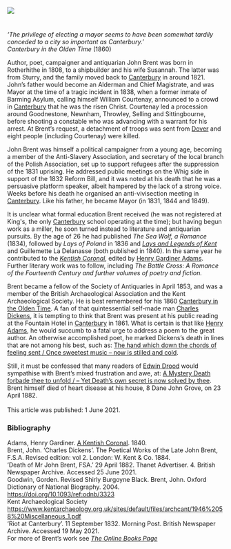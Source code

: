 [![](https://v3.juncture-digital.org/images/wb.svg)](https://v3.juncture-digital.org/wb)

<param ve-config title="John Brent (1808-1882)" author="Professor Carolyn Oulton" layout="vtl" 
banner="https://raw.githubusercontent.com/kent-map/images/main/banners/19c.jpg" description="">

<param ve-entity eid="Q29303" aliases="Canterbury">

<!-- Base map centred on Canterbury -->
<param ve-map center="Q29303" zoom="12.5">

<!-- Historical map layers -->
<param ve-map-layer active allmaps allmaps-id="d8938ce88f3b83e4" title="Kent OS 1863">

#

_‘The privilege of electing a mayor seems to have been somewhat tardily conceded to a city so important as Canterbury.’_   
_Canterbury in the Olden Time_ (1860)
<param ve-image url="https://stor.artstor.org/stor/bd59ff4f-a8f7-4728-95f7-cacbfafb3e00" label="The Westgate, Canterbury" attribution="Kent Maps Online Postcard Collection">

Author, poet, campaigner and antiquarian John Brent was born in Rotherhithe in 1808, to a shipbuilder and his wife Susannah. The latter was from Sturry, and the family moved back to [Canterbury](/19c/19c-canterbury) in around 1821. John’s father would become an Alderman and Chief Magistrate, and was Mayor at the time of a tragic incident in 1838, when a former inmate of Barming Asylum, calling himself William Courtenay, announced to a crowd in [Canterbury](/19c/19c-canterbury) that he was the risen Christ. Courtenay led a procession around Goodnestone, Newnham, Throwley, Selling and Sittingbourne, before shooting a constable who was advancing with a warrant for his arrest.  At Brent’s request, a detachment of troops was sent from [Dover](/19c/19c-dover)  and eight people (including Courtenay) were killed.
<param ve-image url="https://upload.wikimedia.org/wikipedia/commons/d/d8/The_parish_church%2C_Sturry%2C_Kent_-_geograph.org.uk_-_480705.jpg" label="The Parish Church, Sturry, Kent" attribution="David Mills" license="CC BY-SA 2.0">

John Brent was himself a political campaigner from a young age, becoming a member of the Anti-Slavery Association, and secretary of the local branch of the Polish Association, set up to support refugees after the suppression of the 1831 uprising. He addressed public meetings on the Whig side in support of the 1832 Reform Bill, and it was noted at his death that he was a persuasive platform speaker, albeit hampered by the lack of a strong voice. Weeks before his death he organised an anti-vivisection meeting in [Canterbury](/19c/19c-canterbury).  Like his father, he became Mayor (in 1831, 1844 and 1849).
<param ve-image url="https://upload.wikimedia.org/wikipedia/commons/1/1a/Canterbury_from_the_Railway_%28BM_1931%2C0818.1%29.jpg" label="Canterbury from the railway c. 1835-60" attribution="British Museum, Public domain, via Wikimedia Commons">

It is unclear what formal education Brent received (he was not registered at King's, the only [Canterbury](/19c/19c-canterbury) school operating at the time); but having begun work as a miller, he soon turned instead to literature and antiquarian pursuits. By the age of 26 he had published _The Sea Wolf, a Romance_ (1834), followed by _Lays of Poland_ in 1836 and [_Lays and Legends of Kent_]( https://books.googleusercontent.com/books/content?req=AKW5QadY0R5Cm4VnasEGIr2yjX6hcxRy5WKamnyzV88Kz5friiGL12cnFDMqmTJB5MTx89mslYp10DO_ZUws8fJWJDXT8eDF11Z4gMJ4rM2PbH87qyk2cH2YE7BWY_j7p8P8CeSgbH_LhpfR6aJ84ruTXzaeMXF7zqND_csLrvBp9mRjVaaQ8LlG6YDZJIhjRpE-Y8UD3J4HE8JOFANoGM0KFaBlpgwkEM7_uylI76SJD9D4mzOn28pPgFTkGwpXCzdCwfwm_LrtNrAZeJRQkayR0jBRQsas_tiR6j2trshM3eiaUCqK6YY)
and Guillemette La Delanasse (both published in 1840). In the same year he contributed to the [_Kentish Coronal_](https://www.google.co.uk/books/edition/The_Kentish_coronal_original_prose_and_p/oraka2LFkaAC?hl=en&gbpv=1), edited by [Henry Gardiner Adams](/19c/19c-gardiner-adams-biography). Further literary work was to follow, including _The Battle Cross: A Romance of the Fourteenth Century and further volumes of poetry and fiction._
<param ve-image url="https://upload.wikimedia.org/wikipedia/commons/7/73/Waterwheel_pit%2C_Abbot%27s_Mill_-_geograph.org.uk_-_1921736.jpg" label="Waterwheel pit, Abbot's Mill, Mill Lane, Canterbury - one of the six mills in Canterbury" attribution="Stephen Craven, Abbot's Mill, Mill Lane, Canterbury by Stephen Craven, via Wikimedia Commons" license="CC BY-SA 2.0">

Brent became a fellow of the Society of Antiquaries in April 1853, and was a member of the British Archaeological Association and the Kent Archaeological Society. He is best remembered for his 1860 [Canterbury in the Olden Time](https://babel.hathitrust.org/cgi/pt?id=uc1.31175001958167&view=1up&seq=9).  A fan of that quintessential self-made man [Charles Dickens](/dickens), it is tempting to think that Brent was present at his public reading at the Fountain Hotel in [Canterbury](/19c/19c-canterbury) in 1861. What is certain is that like [Henry Adams](/19c/19c-gardiner-adams-biography), he would succumb to a fatal urge to address a poem to the great author. An otherwise accomplished poet, he marked Dickens’s death in lines that are not among his best, such as:
[The hand which down the chords of feeling sent /
Once sweetest music – now is stilled and cold]( https://books.google.co.uk/books?id=Ds8IAAAAQAAJ&pg=PA99&dq=%22Dickens%22+and+%22John+Brent%22&hl=en&newbks=1&newbks_redir=0&sa=X&ved=2ahUKEwjKrP-csNbwAhUPExQKHQhIDSQQ6AEwAHoECAAQAg#v=onepage&q=%22Dickens%22%20and%20%22John%20Brent%22&f=false).
<param ve-image url="https://stor.artstor.org/stor/8170ce97-3fe7-4dac-b063-ff35b17faecb" label="Canterbury in the Olden Time" attribution="John Brent">
<param ve-image url="https://stor.artstor.org/stor/3e7c4e22-8283-443a-8ae0-da685ef246bf" label="Illustration of enamelled brooches from Canterbury in the Olden Time" attribution="John Brent">

Still, it must be confessed that many readers of [Edwin Drood](/edwin-drood-curated-walk) would sympathise with Brent’s mixed frustration and awe, at:
[A Mystery Death forbade thee to unfold /
– Yet Death’s own secret is now solved by thee]( https://books.google.co.uk/books?id=Ds8IAAAAQAAJ&pg=PA99&dq=%22Dickens%22+and+%22John+Brent%22&hl=en&newbks=1&newbks_redir=0&sa=X&ved=2ahUKEwjKrP-csNbwAhUPExQKHQhIDSQQ6AEwAHoECAAQAg#v=onepage&q=%22Dickens%22%20and%20%22John%20Brent%22&f=false).
Brent himself died of heart disease at his house, 8 Dane John Grove, on 23 April 1882.
<br><br>
This article was published: 1 June 2021.
<param ve-image url="https://stor.artstor.org/stor/000006fe-369e-488c-909b-955d19db4123" label="Don John Grove, with Brent's house on the far left" attribution="Martin Crowther">


### Bibliography 

Adams, Henry Gardiner. [A Kentish Coronal]( https://www.google.co.uk/books/edition/The_Kentish_coronal_original_prose_and_p/oraka2LFkaAC?hl=en&gbpv=1). 1840.   
Brent, John. ‘Charles Dickens’. The Poetical Works of the Late John Brent, F.S.A. Revised edition: vol 2. London: W. Kent & Co. 1884.   
‘Death of Mr John Brent, FSA.’ 29 April 1882. Thanet Advertiser. 4. British Newspaper Archive. Accessed 25 June 2021.   
Goodwin, Gorden. Revised Shirly Burgoyne Black. Brent, John. Oxford Dictionary of National Biography. 2004. https://doi.org/10.1093/ref:odnb/3323   
Kent Archaeological Society
https://www.kentarchaeology.org.uk/sites/default/files/archcant/1946%2058%20Miscellaneous_1.pdf   
‘Riot at Canterbury’. 11 September 1832. Morning Post. British Newspaper Archive. Accessed 19 May 2021.   
For more of Brent’s work see [_The Online Books Page_](http://onlinebooks.library.upenn.edu/webbin/book/lookupname?key=Brent%2C%20John%2C%201808-1882)
<param ve-image url="https://stor.artstor.org/stor/129ae304-a3f9-4021-856a-0c6d4ce1c3bc" label="Canterbury in the Olden Time signed by the author">
